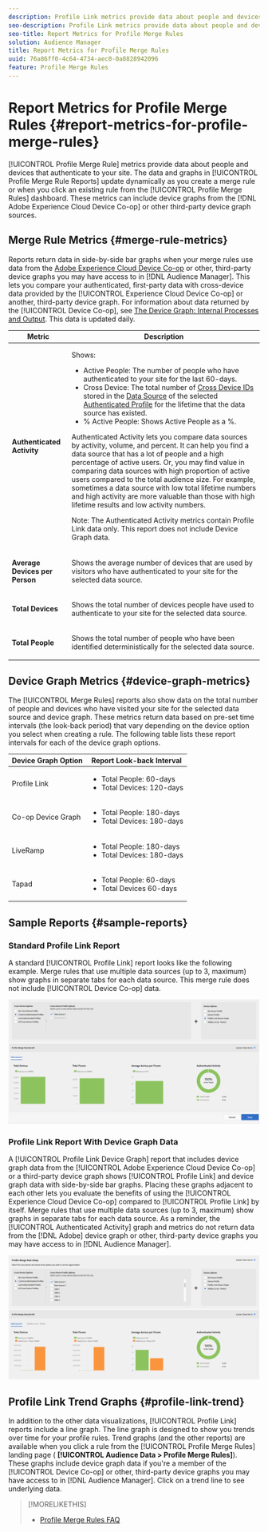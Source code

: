 ```yaml
---
description: Profile Link metrics provide data about people and devices that authenticate to your site. The data and graphs in Profile Link update dynamically as you create a merge rules or when you click an existing rule from the Profile Merge Rules dashboard. These metrics can include device graph from the Adobe Experience Cloud Device Co-op or other third-party device graph sources.
seo-description: Profile Link metrics provide data about people and devices that authenticate to your site. The data and graphs in Profile Link update dynamically as you create a merge rules or when you click an existing rule from the Profile Merge Rules dashboard. These metrics can include device graph from the Adobe Experience Cloud Device Co-op or other third-party device graph sources.
seo-title: Report Metrics for Profile Merge Rules
solution: Audience Manager
title: Report Metrics for Profile Merge Rules
uuid: 76a86ff0-4c64-4734-aec0-0a8828942096
feature: Profile Merge Rules
---
```


# Report Metrics for Profile Merge Rules {#report-metrics-for-profile-merge-rules}

[!UICONTROL Profile Merge Rule] metrics provide data about people and devices that authenticate to your site. The data and graphs in [!UICONTROL Profile Merge Rule Reports] update dynamically as you create a merge rule or when you click an existing rule from the [!UICONTROL Profile Merge Rules] dashboard. These metrics can include device graphs from the [!DNL Adobe Experience Cloud Device Co-op] or other third-party device graph sources.

## Merge Rule Metrics {#merge-rule-metrics}

Reports return data in side-by-side bar graphs when your merge rules use data from the [Adobe Experience Cloud Device Co-op](https://docs.adobe.com/content/help/en/device-co-op/using/about/overview.html) or other, third-party device graphs you may have access to in [!DNL Audience Manager]. This lets you compare your authenticated, first-party data with cross-device data provided by the [!UICONTROL Experience Cloud Device Co-op] or another, third-party device graph. For information about data returned by the [!UICONTROL Device Co-op], see [The Device Graph: Internal Processes and Output](https://docs.adobe.com/content/help/en/device-co-op/using/device-graph/device-graph-overview.html). This data is updated daily.

<table id="table_A7FB2F9804F84AC8A6DD05C0E6EE7555"> 
 <thead> 
  <tr> 
   <th colname="col1" class="entry"> Metric </th> 
   <th colname="col2" class="entry"> Description </th> 
  </tr> 
 </thead>
 <tbody> 
  <tr> 
   <td colname="col1"> <p> <b><span class="wintitle"> Authenticated Activity</span></b> </p> </td> 
   <td colname="col2"> <p>Shows: </p> 
    <ul id="ul_7F7373919A4A49028EF4BF7B28D9F8E9"> 
     <li id="li_FE2F93C496D64ED8928B3E522C9585EA"> <span class="wintitle"> Active People</span>: The number of people who have authenticated to your site for the last 60-days. </li> 
     <li id="li_60CFD26EE68B442683C0ED5FED1A79C8"> <span class="wintitle"> Cross Device</span>: The total number of <a href="merge-rules-start.md#create-data-source"> Cross Device IDs</a> stored in the <a href="https://docs.adobe.com/content/help/en/audience-manager/user-guide/features/data-sources/manage-datasources.html"> Data Source</a> of the selected <a href="merge-rule-definitions.md"> Authenticated Profile</a> for the lifetime that the data source has existed. </li> 
     <li id="li_F2F07B6A326C4A18B79A0CF2C47D9677"> <span class="wintitle"> % Active People</span>: Shows <span class="wintitle"> Active People</span> as a %. </li> 
    </ul> <p> <span class="wintitle"> Authenticated Activity</span> lets you compare data sources by activity, volume, and percent. It can help you find a data source that has a lot of people and a high percentage of active users. Or, you may find value in comparing data sources with high proportion of active users compared to the total audience size. For example, sometimes a data source with low total lifetime numbers and high activity are more valuable than those with high lifetime results and low activity numbers. </p> <p> <p>Note: The <span class="wintitle"> Authenticated Activity</span> metrics contain <span class="wintitle"> Profile Link</span> data only. This report does not include <span class="wintitle"> Device Graph</span> data. </p> </p> </td> 
  </tr> 
  <tr> 
   <td colname="col1"> <p> <b><span class="wintitle"> Average Devices per Person</span></b> </p> </td> 
   <td colname="col2"> <p> Shows the average number of devices that are used by visitors who have authenticated to your site for the selected data source. </p> </td> 
  </tr> 
  <tr> 
   <td colname="col1"> <p> <b><span class="wintitle"> Total Devices</span></b> </p> </td> 
   <td colname="col2"> <p>Shows the total number of devices people have used to authenticate to your site for the selected data source. </p> </td> 
  </tr> 
  <tr> 
   <td colname="col1"> <p> <b><span class="wintitle"> Total People</span></b> </p> </td> 
   <td colname="col2"> <p>Shows the total number of people who have been identified deterministically for the selected data source. </p> </td> 
  </tr> 
 </tbody> 
</table>

## Device Graph Metrics {#device-graph-metrics}

The [!UICONTROL Merge Rules] reports also show data on the total number of people and devices who have visited your site for the selected data source and device graph. These metrics return data based on pre-set time intervals (the look-back period) that vary depending on the device option you select when creating a rule. The following table lists these report intervals for each of the device graph options.

<table id="table_038983EBC71F4A55BBCA99212AC5DEE6"> 
 <thead> 
  <tr> 
   <th colname="col1" class="entry"> Device Graph Option </th> 
   <th colname="col2" class="entry"> Report Look-back Interval </th> 
  </tr>
 </thead>
 <tbody> 
  <tr> 
   <td colname="col1"> <p><span class="wintitle"> Profile Link</span> </p> </td> 
   <td colname="col2"> <p> 
     <ul id="ul_B2FF2341573840549FFB96579F537082"> 
      <li id="li_B37323C2F2434F41B407500AC5C15447">Total People: 60-days </li> 
      <li id="li_08D911224A60418BBB3CFB4E70CE73D4">Total Devices: 120-days </li> 
     </ul> </p> </td> 
  </tr> 
  <tr> 
   <td colname="col1"> <p><span class="wintitle"> Co-op Device Graph</span> </p> </td> 
   <td colname="col2"> <p> 
     <ul id="ul_64AD1DD89DF64703B70B973A463BA020"> 
      <li id="li_D7D3A3871F434CBFA71BE8929EB41648">Total People: 180-days </li> 
      <li id="li_125D387986B2463EB310203CE5857EDA">Total Devices: 180-days </li> 
     </ul> </p> </td> 
  </tr> 
  <tr> 
   <td colname="col1"> <p><span class="wintitle"> LiveRamp</span> </p> </td> 
   <td colname="col2"> <p> 
     <ul id="ul_2772F3AD7E1440789B635794ECDE8DFB"> 
      <li id="li_1432363829D64615B1D349A3722D6268">Total People: 180-days </li> 
      <li id="li_D5C0E3CE92524B54BBD36C73A326292B">Total Devices: 180-days </li> 
     </ul> </p> </td> 
  </tr> 
  <tr> 
   <td colname="col1"> <p><span class="wintitle"> Tapad</span> </p> </td> 
   <td colname="col2"> <p> 
     <ul id="ul_274529DB58E6442E95C6AD89BECB1362"> 
      <li id="li_67102211A72A4E47AACFE5E369793C17">Total People: 60-days </li> 
      <li id="li_3E8F3DA6A7B5487895A626674DA363A5">Total Devices 60-days </li> 
     </ul> </p> </td> 
  </tr> 
 </tbody> 
</table>

## Sample Reports {#sample-reports}

### Standard Profile Link Report

A standard [!UICONTROL Profile Link] report looks like the following example. Merge rules that use multiple data sources (up to 3, maximum) show graphs in separate tabs for each data source. This merge rule does not include [!UICONTROL Device Co-op] data.

![](assets/profile-link-metrics.png)

### Profile Link Report With Device Graph Data

A [!UICONTROL Profile Link Device Graph] report that includes device graph data from the [!UICONTROL Adobe Experience Cloud Device Co-op] or a third-party device graph shows [!UICONTROL Profile Link] and device graph data with side-by-side bar graphs. Placing these graphs adjacent to each other lets you evaluate the benefits of using the [!UICONTROL Experience Cloud Device Co-op] compared to [!UICONTROL Profile Link] by itself. Merge rules that use multiple data sources (up to 3, maximum) show graphs in separate tabs for each data source. As a reminder, the [!UICONTROL Authenticated Activity] graph and metrics do not return data from the [!DNL Adobe] device graph or other, third-party device graphs you may have access to in [!DNL Audience Manager].

![](assets/profile-link-graph.png)

## Profile Link Trend Graphs {#profile-link-trend}

In addition to the other data visualizations, [!UICONTROL Profile Link] reports include a line graph. The line graph is designed to show you trends over time for your profile rules. Trend graphs (and the other reports) are available when you click a rule from the [!UICONTROL Profile Merge Rules] landing page ( **[!UICONTROL Audience Data > Profile Merge Rules]**). These graphs include device graph data if you're a member of the [!UICONTROL Device Co-op] or other, third-party device graphs you may have access to in [!DNL Audience Manager]. Click on a trend line to see underlying data.

>[!MORELIKETHIS]
>
>* [Profile Merge Rules FAQ](../../faq/faq-profile-merge.md)

